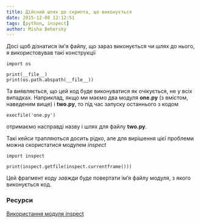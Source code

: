 ```yaml
---
title: Дійсний шлях до скрипта, що виконується
date: 2015-12-08 12:12:51
tags: [python, inspect]
author: Misha Behersky
---
```


<p>Досі щоб дізнатися ім&#39;я файлу, що зараз виконується чи шлях до нього, я використовував такі конструкції</p>

<pre>
<code class="language-python">import os

print(__file__)
print(os.path.abspath(__file__))
</code></pre>

<p>Та виявляється, що цей код буде виконуватися як очікується, не у всіх випадках. Наприклад, якщо ми маємо два модуля <strong>one.py</strong> (з вмістом, наведеним вище)&nbsp;і <strong>two.py</strong>, то під час запуску останнього з кодом</p>

<pre>
<code class="language-python">execfile('one.py')</code></pre>

<p>отримаємо насправді назву і шлях для файлу <strong>two.py</strong>.</p>

<p>Такі кейси трапляються досить рідко, але для вирішення цієї проблеми можна скористатися модулем <em>inspect</em></p>

<pre>
<code class="language-python">import inspect

print(inspect.getfile(inspect.currentframe()))</code></pre>

<p>Цей фрагмент коду <em>завжди</em> буде повертати ім&rsquo;я файлу&nbsp;модуля, з якого виконується код.</p>

<h3>Ресурси</h3>

<p><a href="https://pymotw.com/2/inspect/" target="_blank">Використання модуля inspect</a></p>